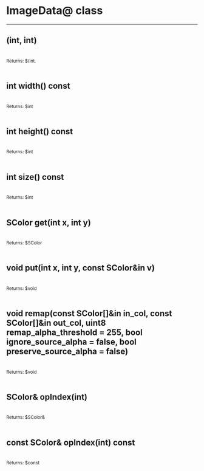 # ImageData@ class

---

## <constructor>(int, int)

<br>
<small>Returns: $<constructor>(int, </small>

<br>
<br>

## int width() const

<br>
<small>Returns: $int </small>

<br>
<br>

## int height() const

<br>
<small>Returns: $int </small>

<br>
<br>

## int size() const

<br>
<small>Returns: $int </small>

<br>
<br>

## SColor get(int x, int y)

<br>
<small>Returns: $SColor </small>

<br>
<br>

## void put(int x, int y, const SColor&in v)

<br>
<small>Returns: $void </small>

<br>
<br>

## void remap(const SColor[]&in in_col, const SColor[]&in out_col, uint8 remap_alpha_threshold = 255, bool ignore_source_alpha = false, bool preserve_source_alpha = false)

<br>
<small>Returns: $void </small>

<br>
<br>

## SColor& opIndex(int)

<br>
<small>Returns: $SColor& </small>

<br>
<br>

## const SColor& opIndex(int) const

<br>
<small>Returns: $const </small>

<br>
<br>

